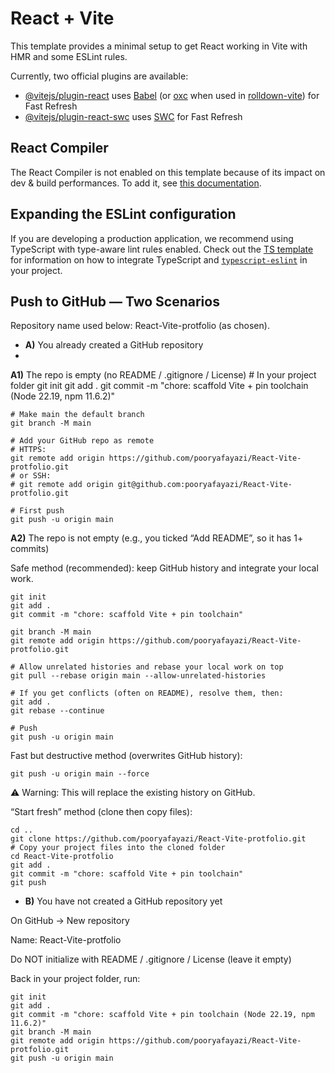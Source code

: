 # React + Vite

This template provides a minimal setup to get React working in Vite with HMR and some ESLint rules.

Currently, two official plugins are available:

- [@vitejs/plugin-react](https://github.com/vitejs/vite-plugin-react/blob/main/packages/plugin-react) uses [Babel](https://babeljs.io/) (or [oxc](https://oxc.rs) when used in [rolldown-vite](https://vite.dev/guide/rolldown)) for Fast Refresh
- [@vitejs/plugin-react-swc](https://github.com/vitejs/vite-plugin-react/blob/main/packages/plugin-react-swc) uses [SWC](https://swc.rs/) for Fast Refresh

## React Compiler

The React Compiler is not enabled on this template because of its impact on dev & build performances. To add it, see [this documentation](https://react.dev/learn/react-compiler/installation).

## Expanding the ESLint configuration

If you are developing a production application, we recommend using TypeScript with type-aware lint rules enabled. Check out the [TS template](https://github.com/vitejs/vite/tree/main/packages/create-vite/template-react-ts) for information on how to integrate TypeScript and [`typescript-eslint`](https://typescript-eslint.io) in your project.


## Push to GitHub — Two Scenarios

Repository name used below: React-Vite-protfolio (as chosen).

- **A)** You already created a GitHub repository
- 
**A1)** The repo is empty (no README / .gitignore / License)
    # In your project folder
    git init
    git add .
    git commit -m "chore: scaffold Vite + pin toolchain (Node 22.19, npm 11.6.2)"

    # Make main the default branch
    git branch -M main

    # Add your GitHub repo as remote
    # HTTPS:
    git remote add origin https://github.com/pooryafayazi/React-Vite-protfolio.git
    # or SSH:
    # git remote add origin git@github.com:pooryafayazi/React-Vite-protfolio.git

    # First push
    git push -u origin main

**A2)** The repo is not empty (e.g., you ticked “Add README”, so it has 1+ commits)

Safe method (recommended): keep GitHub history and integrate your local work.

    git init
    git add .
    git commit -m "chore: scaffold Vite + pin toolchain"

    git branch -M main
    git remote add origin https://github.com/pooryafayazi/React-Vite-protfolio.git

    # Allow unrelated histories and rebase your local work on top
    git pull --rebase origin main --allow-unrelated-histories

    # If you get conflicts (often on README), resolve them, then:
    git add .
    git rebase --continue

    # Push
    git push -u origin main


Fast but destructive method (overwrites GitHub history):

    git push -u origin main --force


⚠️ Warning: This will replace the existing history on GitHub.

“Start fresh” method (clone then copy files):

    cd ..
    git clone https://github.com/pooryafayazi/React-Vite-protfolio.git
    # Copy your project files into the cloned folder
    cd React-Vite-protfolio
    git add .
    git commit -m "chore: scaffold Vite + pin toolchain"
    git push

- **B)** You have not created a GitHub repository yet

On GitHub → New repository

Name: React-Vite-protfolio

Do NOT initialize with README / .gitignore / License (leave it empty)

Back in your project folder, run:

    git init
    git add .
    git commit -m "chore: scaffold Vite + pin toolchain (Node 22.19, npm 11.6.2)"
    git branch -M main
    git remote add origin https://github.com/pooryafayazi/React-Vite-protfolio.git
    git push -u origin main
